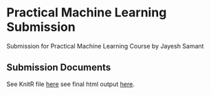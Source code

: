 # Practical Machine Learning Submission
Submission for Practical Machine Learning Course by Jayesh Samant

## Submission Documents
See KnitR file [here](https://github.com/Jayeshs81/PracticalML_Submission/blob/master/PML.Rmd)
see final html output [here](PML.html).
